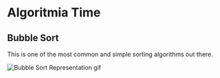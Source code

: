 # Algoritmia Time

## Bubble Sort

This is one of the most common and simple sorting algorithms out there.


![Bubble Sort Representation gif](https://upload.wikimedia.org/wikipedia/commons/thumb/c/c8/Bubble-sort-example-300px.gif/250px-Bubble-sort-example-300px.gif)